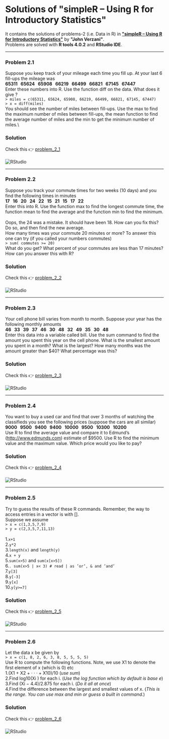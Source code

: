 # Solutions of "simpleR – Using R for Introductory Statistics"
It contains the solutions of problems-2 (i.e. Data in R) in [**"simpleR – Using R for Introductory Statistics"**](http://www.macs.hw.ac.uk/~jphillips/F73DA2/Rinfo.pdf) by **"John Verzani"**.\
Problems are solved with **R tools 4.0.2** and **RStudio IDE**. 

***

### Problem 2.1
Suppose you keep track of your mileage each time you fill up. At your last 6 fill-ups the mileage was\
**65311 &nbsp; 65624 &nbsp; 65908 &nbsp; 66219 &nbsp; 66499 &nbsp; 66821 &nbsp; 67145 &nbsp; 67447**\
Enter these numbers into R. Use the function diff on the data. What does it give ?\
```> miles = c(65311, 65624, 65908, 66219, 66499, 66821, 67145, 67447)```\
```> x = diff(miles)```\
You should see the number of miles between fill-ups. Use the max to find the maximum number of miles between
fill-ups, the mean function to find the average number of miles and the min to get the minimum number of miles.\

### Solution
Check this :point_right: [problem_2_1](https://github.com/bijaykrushna12345/problem_2/blob/master/problem_2_1.R)\
<br />
![RStudio](/images/2_1.png)

***

### Problem 2.2
Suppose you track your commute times for two weeks (10 days) and you find the following times in minutes\
**17 &nbsp; 16 &nbsp; 20 &nbsp; 24 &nbsp; 22 &nbsp; 15 &nbsp; 21 &nbsp; 15 &nbsp; 17 &nbsp; 22**\
Enter this into R. Use the function max to find the longest commute time, the function mean to find the average
and the function min to find the minimum.\
<br />
Oops, the 24 was a mistake. It should have been 18. How can you fix this? Do so, and then find the new
average.\
How many times was your commute 20 minutes or more? To answer this one can try (if you called your numbers
commutes)\
```> sum( commutes >= 20) ```\
What do you get? What percent of your commutes are less than 17 minutes? How can you answer this with R?

### Solution
Check this :point_right: [problem_2_2](https://github.com/bijaykrushna12345/problem_2/blob/master/problem_2_2.R)\
<br />
![RStudio](/images/2_2.png)
***

### Problem 2.3
Your cell phone bill varies from month to month. Suppose your year has the following monthly amounts\
**46 &nbsp; 33 &nbsp; 39 &nbsp; 37 &nbsp; 46 &nbsp; 30 &nbsp; 48 &nbsp; 32 &nbsp; 49 &nbsp; 35 &nbsp; 30 &nbsp; 48**\
Enter this data into a variable called bill. Use the sum command to find the amount you spent this year on
the cell phone. What is the smallest amount you spent in a month? What is the largest? How many months
was the amount greater than $40? What percentage was this?

### Solution
Check this :point_right: [problem_2_3](https://github.com/bijaykrushna12345/problem_2/blob/master/problem_2_3.R)\
<br />
![RStudio](/images/2_3.png)
***

### Problem 2.4
You want to buy a used car and find that over 3 months of watching the classifieds you see the following prices
(suppose the cars are all similar)\
**9000 &nbsp; 9500 &nbsp; 9400 &nbsp; 9400 &nbsp; 10000 &nbsp; 9500 &nbsp; 10300 &nbsp; 10200**\
Use R to find the average value and compare it to Edmund’s (http://www.edmunds.com) estimate of $9500.
Use R to find the minimum value and the maximum value. Which price would you like to pay?

### Solution
Check this :point_right: [problem_2_4](https://github.com/bijaykrushna12345/problem_2/blob/master/problem_2_4.R)\
<br />
![RStudio](/images/2_4.png)
***

### Problem 2.5
Try to guess the results of these R commands. Remember, the way to access entries in a vector is with [].\
Suppose we assume\
```> x = c(1,3,5,7,9) ```\
```> y = c(2,3,5,7,11,13) ```\
<br />
1.```x+1```\
2.```y*2```\
3.```length(x)``` and ```length(y)```\
4.```x + y```\
5.```sum(x>5)``` and ```sum(x[x>5])```\
6.```. sum(x>5 | x< 3) # read | as ’or’, & and ’and’```\
7.```y[3]```\
8.```y[-3]```\
9.```y[x]```\
10.```y[y>=7]```

### Solution
Check this :point_right: [problem_2_5](https://github.com/bijaykrushna12345/problem_2/blob/master/problem_2_5.R)\
<br />
![RStudio](/images/2_5.png)
***

### Problem 2.6
Let the data x be given by\
```> x = c(1, 8, 2, 6, 3, 8, 5, 5, 5, 5)```\
Use R to compute the following functions. Note, we use X1 to denote the first element of x (which is 0) etc\
1.(X1 + X2 + · · · + X10)/10 (*use sum*)\
2.Find log10(Xi ) for each i. (*Use the log function which by default is base e*)\
3.Find (Xi − 4.4)/2.875 for each i. (*Do it all at once*)\
4.Find the difference between the largest and smallest values of x. (*This is the range. You can use max and
min or guess a built in command.*)

### Solution
Check this :point_right: [problem_2_6](https://github.com/bijaykrushna12345/problem_2/blob/master/problem_2_6.R)\
<br />
![RStudio](/images/2_6.png)
